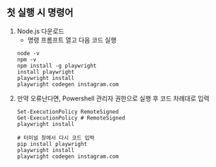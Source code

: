 ## 첫 실행 시 명령어
1. Node.js 다운로드
    - 명령 프롬프트 열고 다음 코드 실행
    ```
    node -v
    npm -v
    npm install -g playwright
    install playwright
    playwright install
    playwright codegen instagram.com
    ```
2. 만약 오류난다면, Powershell 관리자 권한으로 실행 후 코드 차례대로 입력
    ```
    Set-ExecutionPolicy RemoteSigned
    Get-ExecutionPolicy # RemoteSigned
    playwright install
    
    # 터미널 창에서 다시 코드 입력
    pip install playwright
    playwright install
    playwright codegen instagram.com
    ```
